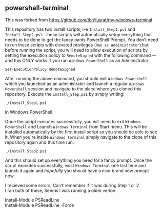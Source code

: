 ## powershell-terminal

This was forked from https://github.com/ibnYusrat/my-windows-terminal

This repository has two install scripts, i-e `Install_Step1.ps1` and `Install_Step2.ps1`. These scripts will automatically setup everything that needs to be done to get the fancy pants PowerShell Prompt. 
You don't need to run these scripts with elevated privileges (`Run as Administrator`) but before running the script,
you will need to allow execution of scripts by setting the execution policy to `RemoteSigned` with the following command -- and this ONLY works if you run `Windows PowerShell` as an Administrator:

`Set-ExecutionPolicy RemoteSigned`

After running the above command, you should exit `Windows Powershell` which you launched as an administrator and launch a regular `Windows Powershell` session and navigate to the place where you cloned this repository. Execute the `Install_Step.ps1` by simply writing:

`./Install_Step1.ps1` 

in Windows PowerShell.

Once the script executes successfully, you will need to exit `Windows PowerShell` and Launch `Windows Terminal` from Start menu. This will be installed automatically by the first install script so you should be able to see it. When you're inside `Windows Terminal` simply navigate to the clone of this repository again and this time run:

`./Install_Step2.ps1`

And this should set up everything you need for a fancy prompt. Once the script executes successfully, exist `Windows Terminal` one last time and launch it again and *hopefully* you should have a nice brand new prmopt now.

I recieved some errors, Can't remember if it was during Step 1 or 2   
I ran both of these, Seems I was running a older verion.

Install-Module PSReadLine   
Install-Module PSReadLine -Force

